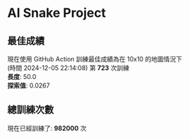 
# AI Snake Project

## **最佳成績**













































































































































































































































































































現在使用 GitHub Action 訓練最佳成績為在 10x10 的地圖情況下  
(時間 2024-12-05 22:14:08) 第 **723** 次訓練  
**長度**: 50.0  
**探索值**: 0.0267



























































































































































































































































































































































































































































































































































































































## 總訓練次數
現在已經訓練了: **982000** 次
